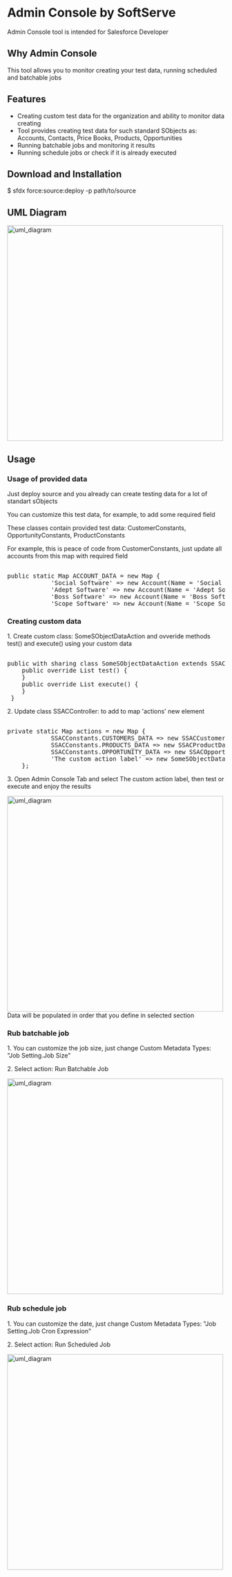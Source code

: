 <h1>Admin Console by SoftServe</h1>
<p>Admin Console tool is intended for Salesforce Developer</p>
<h2>Why Admin Console</h2>
<p>This tool allows you to monitor creating your test data, running scheduled and batchable jobs</p>
<h2>Features</h2>
<ul>
  <li>Creating custom test data for the organization and ability to monitor data creating</li>
  <li>Tool provides creating test data for such standard SObjects as: Accounts, Contacts, Price Books, Products, Opportunities</li>
  <li>Running batchable jobs and monitoring it results</li>
  <li>Running schedule jobs or check if it is already executed</li>
</ul>
<h2>Download and Installation</h2>
<p>$ sfdx force:source:deploy -p path/to/source</p>
<h2>UML Diagram</h2>
<img width="500" alt="uml_diagram" src="https://user-images.githubusercontent.com/30637510/138530463-5bd61aca-f9ef-4cf4-a2cf-5b0b4b9b80bc.png" style="max-width: 100%;">
<h2>Usage</h2>
<h3>Usage of provided data</h3>
<p>Just deploy source and you already can create testing data for a lot of standart sObjects</p>
<p>You can customize this test data, for example, to add some required field</p>
<p>These classes contain provided test data: CustomerConstants, OpportunityConstants, ProductConstants</p>
<p>For example, this is peace of code from CustomerConstants, just update all accounts from this map with required field</p>
<pre> 
public static Map<String, Account> ACCOUNT_DATA = new Map<String, Account> {
            'Social Software' => new Account(Name = 'Social Software'),
            'Adept Software' => new Account(Name = 'Adept Software'),
            'Boss Software' => new Account(Name = 'Boss Software'),
            'Scope Software' => new Account(Name = 'Scope Software')};
</pre>
<h3>Creating custom data</h3>
<p>1. Create custom class: SomeSObjectDataAction and ovveride methods test() and execute() using your custom data</p>
<pre> 
public with sharing class SomeSObjectDataAction extends SSACAsyncAction {
    public override List<SSACResult> test() {
    }
    public override List<SSACResult> execute() {
    }
 }
</pre>
<p>2. Update class SSACController: to add to map 'actions' new element</p>
<pre> 
private static Map<String, ISSACAction> actions = new Map<String, ISSACAction> {
            SSACConstants.CUSTOMERS_DATA => new SSACCustomerDataAction(),
            SSACConstants.PRODUCTS_DATA => new SSACProductDataAction(),
            SSACConstants.OPPORTUNITY_DATA => new SSACOpportunityDataAction(),
            <span class="pl-v">'The custom action label' => new SomeSObjectDataAction()</span>
    };
</pre>
<p>3. Open Admin Console Tab and select The custom action label, then test or execute and enjoy the results</p>
<img width="500" alt="uml_diagram" src="https://user-images.githubusercontent.com/30637510/138532513-a59fbf41-bba1-4800-9812-ba9238b3b22d.png" style="max-width: 100%;">
Data will be populated in order that you define in selected section
<h3>Rub batchable job</h3>
<p>1. You can customize the job size, just change Custom Metadata Types: "Job Setting.Job Size"</p>
<p>2. Select action: Run Batchable Job</p>
<img width="500" alt="uml_diagram" src="https://user-images.githubusercontent.com/30637510/138532714-af8bba3d-3e2f-490c-9e38-c189ef0c216d.png" style="max-width: 100%;">
<h3>Rub schedule job</h3>
<p>1. You can customize the date, just change Custom Metadata Types: "Job Setting.Job Cron Expression"</p>
<p>2. Select action: Run Scheduled Job</p>
<img width="500" alt="uml_diagram" src="https://user-images.githubusercontent.com/30637510/138532777-450d6619-cd2a-408c-badc-60ad286e4972.png" style="max-width: 100%;">

